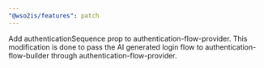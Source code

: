 ```yaml
---
"@wso2is/features": patch
---
```


Add authenticationSequence prop to authentication-flow-provider. This modification is done to pass the AI generated login flow to authentication-flow-builder through authentication-flow-provider.
